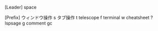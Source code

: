 [Leader]
space

[Prefix]
ウィンドウ操作 <leader>s
タブ操作 <leader>t
telescope <leader>f
terminal <leader>w
cheatsheet <leader>?
lspsage g
comment gc
